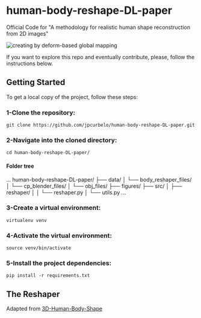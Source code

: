 # human-body-reshape-DL-paper
Official Code for "A methodology for realistic human shape reconstruction from 2D images"

![creating by deform-based global mapping](https://raw.githubusercontent.com/jpcurbelo/human-body-reshape-DL-paper/master/figures/Fig1.png)

If you want to explore this repo and eventually contribute, please, follow the instructions below.

## Getting Started

To get a local copy of the project, follow these steps:

### 1-Clone the repository:

`git clone https://github.com/jpcurbelo/human-body-reshape-DL-paper.git`

### 2-Navigate into the cloned directory:

`cd human-body-reshape-DL-paper/`

#### Folder tree
...
human-body-reshape-DL-paper/
├── data/
│   └── body_reshaper_files/
│   └── cp_blender_files/
│   └── obj_files/
├── figures/
├── src/
│   ├── reshaper/
│   │   └── reshaper.py
│   └── utils.py
...


### 3-Create a virtual environment:

`virtualenv venv`


### 4-Activate the virtual environment:

`source venv/bin/activate`


### 5-Install the project dependencies:

`pip install -r requirements.txt`


## The Reshaper

Adapted from [3D-Human-Body-Shape](https://github.com/zengyh1900/3D-Human-Body-Shape)

